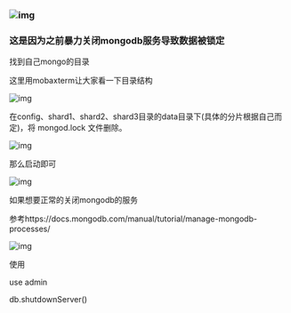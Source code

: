 ### ![img](https://img-blog.csdn.net/20181011152308331?watermark/2/text/aHR0cHM6Ly9ibG9nLmNzZG4ubmV0L3FxXzM5MDcxNTMw/font/5a6L5L2T/fontsize/400/fill/I0JBQkFCMA==/dissolve/70)![点击并拖拽以移动](data:image/gif;base64,R0lGODlhAQABAPABAP///wAAACH5BAEKAAAALAAAAAABAAEAAAICRAEAOw==)

### 这是因为之前暴力关闭mongodb服务导致数据被锁定

找到自己mongo的目录

这里用mobaxterm让大家看一下目录结构

![img](https://img-blog.csdn.net/20181011152134841?watermark/2/text/aHR0cHM6Ly9ibG9nLmNzZG4ubmV0L3FxXzM5MDcxNTMw/font/5a6L5L2T/fontsize/400/fill/I0JBQkFCMA==/dissolve/70)![点击并拖拽以移动](data:image/gif;base64,R0lGODlhAQABAPABAP///wAAACH5BAEKAAAALAAAAAABAAEAAAICRAEAOw==)

在config、shard1、shard2、shard3目录的data目录下(具体的分片根据自己而定)，将  mongod.lock  文件删除。

![img](https://img-blog.csdn.net/2018101115271324?watermark/2/text/aHR0cHM6Ly9ibG9nLmNzZG4ubmV0L3FxXzM5MDcxNTMw/font/5a6L5L2T/fontsize/400/fill/I0JBQkFCMA==/dissolve/70)![点击并拖拽以移动](data:image/gif;base64,R0lGODlhAQABAPABAP///wAAACH5BAEKAAAALAAAAAABAAEAAAICRAEAOw==)

那么启动即可

![img](https://img-blog.csdn.net/20181011152739590?watermark/2/text/aHR0cHM6Ly9ibG9nLmNzZG4ubmV0L3FxXzM5MDcxNTMw/font/5a6L5L2T/fontsize/400/fill/I0JBQkFCMA==/dissolve/70)![点击并拖拽以移动](data:image/gif;base64,R0lGODlhAQABAPABAP///wAAACH5BAEKAAAALAAAAAABAAEAAAICRAEAOw==)

如果想要正常的关闭mongodb的服务

参考https://docs.mongodb.com/manual/tutorial/manage-mongodb-processes/

![img](https://img-blog.csdn.net/20181011153524513?watermark/2/text/aHR0cHM6Ly9ibG9nLmNzZG4ubmV0L3FxXzM5MDcxNTMw/font/5a6L5L2T/fontsize/400/fill/I0JBQkFCMA==/dissolve/70)![点击并拖拽以移动](data:image/gif;base64,R0lGODlhAQABAPABAP///wAAACH5BAEKAAAALAAAAAABAAEAAAICRAEAOw==)

使用 

use admin

db.shutdownServer()